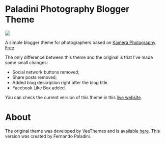 Paladini Photography Blogger Theme
=================

![](http://i.imgur.com/G2NOOOc.png)

A simple blogger theme for photographers based on [Kamera Photography Free](http://www.veethemes.com/2015/01/kamera-photography-blog.html).

The only difference between this theme and the original is that I've made some small changes:

- Social network buttons removed;
- Share posts removed;
- Added blog description right after the blog title.
- Facebook Like Box added. 

You can check the current version of this theme in this [live website](http://silviopaladini.blogspot.com.br/).

About
================
The original theme was developed by VeeThemes and is available [here](http://www.veethemes.com/2015/01/kamera-photography-blog.html). 
This version was created by Fernando Paladini.
